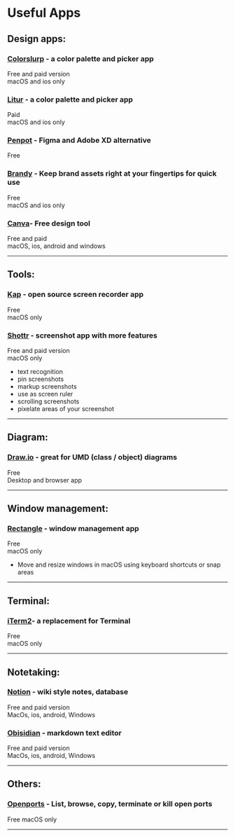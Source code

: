 # Useful Apps

## Design apps:   

### [Colorslurp](https://colorslurp.com/) - a color palette and picker app   
Free and paid version  
macOS and ios only

### [Litur](https://litur.app/) - a color palette and picker app    
Paid   
macOS and ios only

### [Penpot](https://penpot.app/) - Figma and Adobe XD alternative   
Free   

### [Brandy](https://getbrandy.io/) - Keep brand assets right at your fingertips for quick use   
Free   
macOS and ios only

### [Canva](https://www.canva.com/)- Free design tool
Free and paid  
macOS, ios, android and windows  


-----------------

## Tools:

### [Kap](https://getkap.co/) - open source screen recorder app  
Free   
macOS only   

### [Shottr](https://shottr.cc/) - screenshot app with more features  
Free and paid version  
macOS only
- text recognition
- pin screenshots
- markup screenshots
- use as screen ruler
- scrolling screenshots
- pixelate areas of your screenshot

-----------------

## Diagram:

### [Draw.io](https://www.drawio.com/) - great for UMD (class / object) diagrams
Free  
Desktop and browser app 

-----------------

## Window management:

### [Rectangle](https://rectangleapp.com/) - window management app   
Free  
macOS only
- Move and resize windows in macOS using keyboard shortcuts or snap areas

-----------------

## Terminal:   

### [iTerm2](https://iterm2.com/)- a replacement for Terminal   
Free   
macOS only

-----------------

## Notetaking:

### [Notion]() - wiki style notes, database
Free and paid version   
MacOs, ios, android, Windows

### [Obisidian]() - markdown text editor
Free and paid version   
MacOs, ios, android, Windows

-----------------

## Others:

### [Openports](https://openports.app/) - List, browse, copy, terminate or kill open ports   
Free
macOS only


-----------------